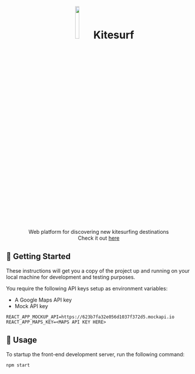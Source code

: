 <h1 align="center"> 
    <img width="15%"  src="https://icon-library.com/images/surfing-icon/surfing-icon-4.jpg">
    <strong>
        Kitesurf
    </strong>
</h1>
<p align="center"> 
    Web platform for discovering new kitesurfing destinations
    <br> 
    Check it out <a href="kitesurftest.netlify.com">here</a>
</p>


## 🏁 Getting Started <a name = "getting_started"></a>

These instructions will get you a copy of the project up and running on your local machine for development and testing purposes.

You require the following API keys setup as environment variables:

- A Google Maps API key
- Mock API key

```
REACT_APP_MOCKUP_API=https://623b7fa32e056d1037f372d5.mockapi.io
REACT_APP_MAPS_KEY=<MAPS API KEY HERE>
```

## 🔧 Usage <a name="usage"></a>

To startup the front-end development server, run the following command:

```bash
npm start
```